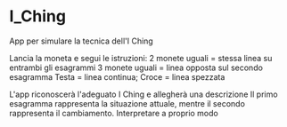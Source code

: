 # I_Ching
 App per simulare la tecnica dell'I Ching

Lancia la moneta e segui le istruzioni:
2 monete uguali = stessa linea su entrambi gli esagrammi
3 monete uguali = linea opposta sul secondo esagramma
Testa = linea continua; Croce = linea spezzata

L'app riconoscerà l'adeguato I Ching e allegherà una descrizione
Il primo esagramma rappresenta la situazione attuale, mentre il secondo rappresenta il cambiamento.
Interpretare a proprio modo
